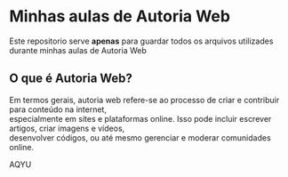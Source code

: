 <h1>Minhas aulas de Autoria Web</h1>
Este repositorio serve <strong>apenas</strong> para guardar todos os arquivos utilizades durante minhas aulas de Autoria Web

<h2>O que é Autoria Web?</h2>
Em termos gerais, autoria web refere-se ao processo de criar e contribuir para conteúdo na internet, <br>
especialmente em sites e plataformas online. Isso pode incluir escrever artigos, criar imagens e vídeos, <br>
desenvolver códigos, ou até mesmo gerenciar e moderar comunidades online.

<a herf="https://www.youtube.com/">AQYU</a>
